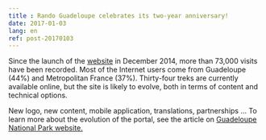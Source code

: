 ```yaml
---
title : Rando Guadeloupe celebrates its two-year anniversary!
date: 2017-01-03
lang: en
ref: post-20170103
---
```


Since the launch of the <a href="http://www.randoguadeloupe.gp/?categories=T1" target="_blank"> website</a> in December 2014, more than 73,000 visits have been recorded. Most of the Internet users come from Guadeloupe (44%) and Metropolitan France (37%). Thirty-four treks are currently available online, but the site is likely to evolve, both in terms of content and technical options.

New logo, new content, mobile application, translations, partnerships ... To learn more about the evolution of the portal, see the article on <a href="http://www.guadeloupe-parcnational.fr/fr/actualites/rando-guadeloupe-le-portail-de-la-randonnee-fete-ses-2-ans"> Guadeloupe National Park website.







